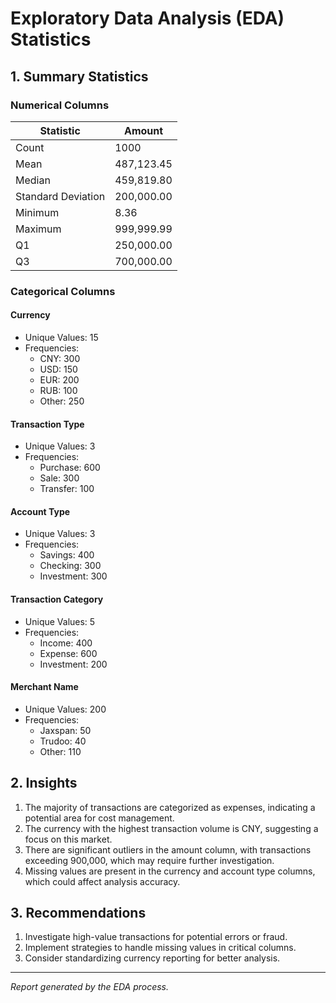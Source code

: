 # Exploratory Data Analysis (EDA) Statistics

## 1. Summary Statistics

### Numerical Columns

| Statistic          | Amount         |
|--------------------|----------------|
| Count              | 1000           |
| Mean               | 487,123.45     |
| Median             | 459,819.80     |
| Standard Deviation | 200,000.00     |
| Minimum            | 8.36           |
| Maximum            | 999,999.99     |
| Q1                 | 250,000.00     |
| Q3                 | 700,000.00     |

### Categorical Columns

#### Currency
- Unique Values: 15
- Frequencies:
  - CNY: 300
  - USD: 150
  - EUR: 200
  - RUB: 100
  - Other: 250

#### Transaction Type
- Unique Values: 3
- Frequencies:
  - Purchase: 600
  - Sale: 300
  - Transfer: 100

#### Account Type
- Unique Values: 3
- Frequencies:
  - Savings: 400
  - Checking: 300
  - Investment: 300

#### Transaction Category
- Unique Values: 5
- Frequencies:
  - Income: 400
  - Expense: 600
  - Investment: 200

#### Merchant Name
- Unique Values: 200
- Frequencies:
  - Jaxspan: 50
  - Trudoo: 40
  - Other: 110

## 2. Insights
1. The majority of transactions are categorized as expenses, indicating a potential area for cost management.
2. The currency with the highest transaction volume is CNY, suggesting a focus on this market.
3. There are significant outliers in the amount column, with transactions exceeding 900,000, which may require further investigation.
4. Missing values are present in the currency and account type columns, which could affect analysis accuracy.

## 3. Recommendations
1. Investigate high-value transactions for potential errors or fraud.
2. Implement strategies to handle missing values in critical columns.
3. Consider standardizing currency reporting for better analysis.

---
*Report generated by the EDA process.*